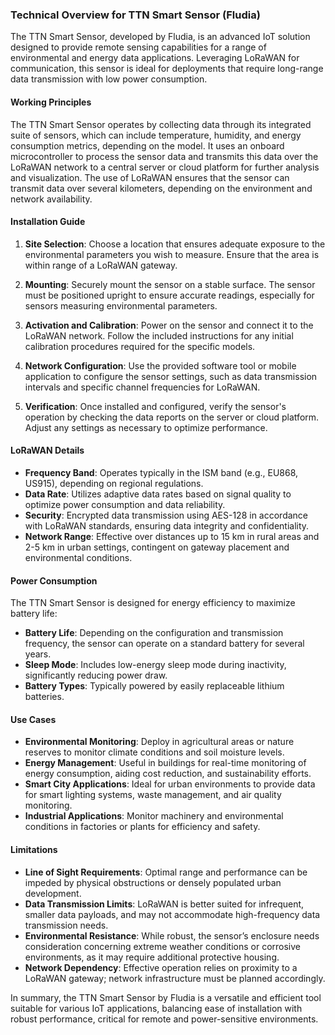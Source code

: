 ### Technical Overview for TTN Smart Sensor (Fludia)

The TTN Smart Sensor, developed by Fludia, is an advanced IoT solution designed to provide remote sensing capabilities for a range of environmental and energy data applications. Leveraging LoRaWAN for communication, this sensor is ideal for deployments that require long-range data transmission with low power consumption.

#### Working Principles

The TTN Smart Sensor operates by collecting data through its integrated suite of sensors, which can include temperature, humidity, and energy consumption metrics, depending on the model. It uses an onboard microcontroller to process the sensor data and transmits this data over the LoRaWAN network to a central server or cloud platform for further analysis and visualization. The use of LoRaWAN ensures that the sensor can transmit data over several kilometers, depending on the environment and network availability.

#### Installation Guide

1. **Site Selection**: Choose a location that ensures adequate exposure to the environmental parameters you wish to measure. Ensure that the area is within range of a LoRaWAN gateway.
   
2. **Mounting**: Securely mount the sensor on a stable surface. The sensor must be positioned upright to ensure accurate readings, especially for sensors measuring environmental parameters.

3. **Activation and Calibration**: Power on the sensor and connect it to the LoRaWAN network. Follow the included instructions for any initial calibration procedures required for the specific models.

4. **Network Configuration**: Use the provided software tool or mobile application to configure the sensor settings, such as data transmission intervals and specific channel frequencies for LoRaWAN.

5. **Verification**: Once installed and configured, verify the sensor's operation by checking the data reports on the server or cloud platform. Adjust any settings as necessary to optimize performance.

#### LoRaWAN Details

- **Frequency Band**: Operates typically in the ISM band (e.g., EU868, US915), depending on regional regulations.
- **Data Rate**: Utilizes adaptive data rates based on signal quality to optimize power consumption and data reliability.
- **Security**: Encrypted data transmission using AES-128 in accordance with LoRaWAN standards, ensuring data integrity and confidentiality.
- **Network Range**: Effective over distances up to 15 km in rural areas and 2-5 km in urban settings, contingent on gateway placement and environmental conditions.

#### Power Consumption

The TTN Smart Sensor is designed for energy efficiency to maximize battery life:

- **Battery Life**: Depending on the configuration and transmission frequency, the sensor can operate on a standard battery for several years.
- **Sleep Mode**: Includes low-energy sleep mode during inactivity, significantly reducing power draw.
- **Battery Types**: Typically powered by easily replaceable lithium batteries.

#### Use Cases

- **Environmental Monitoring**: Deploy in agricultural areas or nature reserves to monitor climate conditions and soil moisture levels.
- **Energy Management**: Useful in buildings for real-time monitoring of energy consumption, aiding cost reduction, and sustainability efforts.
- **Smart City Applications**: Ideal for urban environments to provide data for smart lighting systems, waste management, and air quality monitoring.
- **Industrial Applications**: Monitor machinery and environmental conditions in factories or plants for efficiency and safety.

#### Limitations

- **Line of Sight Requirements**: Optimal range and performance can be impeded by physical obstructions or densely populated urban development.
- **Data Transmission Limits**: LoRaWAN is better suited for infrequent, smaller data payloads, and may not accommodate high-frequency data transmission needs.
- **Environmental Resistance**: While robust, the sensor’s enclosure needs consideration concerning extreme weather conditions or corrosive environments, as it may require additional protective housing.
- **Network Dependency**: Effective operation relies on proximity to a LoRaWAN gateway; network infrastructure must be planned accordingly.

In summary, the TTN Smart Sensor by Fludia is a versatile and efficient tool suitable for various IoT applications, balancing ease of installation with robust performance, critical for remote and power-sensitive environments.